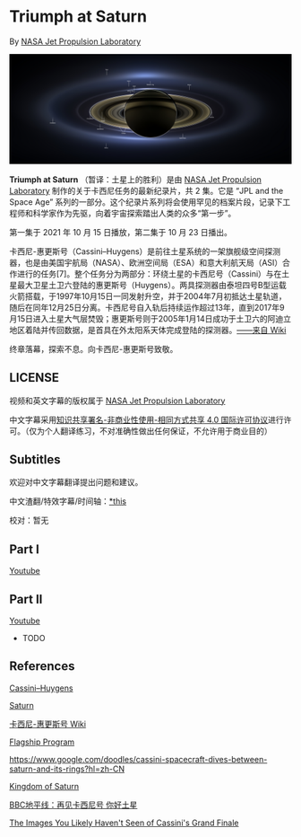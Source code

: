 # Triumph at Saturn

By [NASA Jet Propulsion Laboratory](https://www.youtube.com/user/JPLnews)  

![img](README.assets/The_Day_the_Earth_smiled.jpg)

**Triumph at Saturn** （暂译：土星上的胜利）是由 [NASA Jet Propulsion Laboratory](https://www.youtube.com/user/JPLnews) 制作的关于卡西尼任务的最新纪录片，共 2 集。它是 “JPL and the Space Age”  系列的一部分。这个纪录片系列将会使用罕见的档案片段，记录下工程师和科学家作为先驱，向着宇宙探索踏出人类的众多“第一步”。

第一集于 2021 年 10 月 15 日播放，第二集于 10 月 23 日播出。

卡西尼-惠更斯号（Cassini–Huygens）是前往土星系统的一架旗舰级空间探测器，也是由美国宇航局（NASA）、欧洲空间局（ESA）和意大利航天局（ASI）合作进行的任务[7]。整个任务分为两部分：环绕土星的卡西尼号（Cassini）与在土星最大卫星土卫六登陆的惠更斯号（Huygens）。两具探测器由泰坦四号B型运载火箭搭载，于1997年10月15日一同发射升空，并于2004年7月初抵达土星轨道，随后在同年12月25日分离。卡西尼号自入轨后持续运作超过13年，直到2017年9月15日进入土星大气层焚毁；惠更斯号则于2005年1月14日成功于土卫六的阿迪立地区着陆并传回数据，是首具在外太阳系天体完成登陆的探测器。[——来自 Wiki](https://zh.wikipedia.org/wiki/%E5%8D%A1%E8%A5%BF%E5%B0%BC-%E6%83%A0%E6%9B%B4%E6%96%AF%E5%8F%B7)

终章落幕，探索不息。向卡西尼-惠更斯号致敬。

## LICENSE

视频和英文字幕的版权属于 [NASA Jet Propulsion Laboratory](https://www.youtube.com/user/JPLnews)

中文字幕采用[知识共享署名-非商业性使用-相同方式共享 4.0 国际许可协议](https://creativecommons.org/licenses/by-nc-sa/4.0/)进行许可。（仅为个人翻译练习，不对准确性做出任何保证，不允许用于商业目的）

## Subtitles

欢迎对中文字幕翻译提出问题和建议。

中文渣翻/特效字幕/时间轴：[*this](https://github.com/ClausewitzCPU0)

校对：暂无

## Part I

[Youtube](https://www.youtube.com/watch?v=SY-hQJ5pMd4)

## Part II

[Youtube](https://www.youtube.com/watch?v=oGsajLIALJE)

- TODO

## References

[Cassini–Huygens](https://en.wikipedia.org/wiki/Cassini%E2%80%93Huygens)

[Saturn](https://en.wikipedia.org/wiki/Saturn)

[卡西尼-惠更斯号 Wiki](https://zh.wikipedia.org/wiki/%E5%8D%A1%E8%A5%BF%E5%B0%BC-%E6%83%A0%E6%9B%B4%E6%96%AF%E5%8F%B7)

[Flagship Program](https://zh.wikipedia.org/wiki/%E6%97%97%E8%89%A6%E4%BB%BB%E5%8B%99)

https://www.google.com/doodles/cassini-spacecraft-dives-between-saturn-and-its-rings?hl=zh-CN

[Kingdom of Saturn](https://www.bilibili.com/bangumi/media/md28220408/) 

[BBC地平线：再见卡西尼号 你好土星](https://www.bilibili.com/bangumi/media/md28220182)

[The Images You Likely Haven't Seen of Cassini's Grand Finale](https://www.youtube.com/watch?v=8D6UWHZ_HYs)